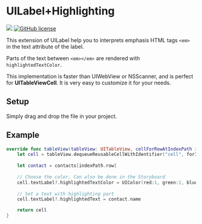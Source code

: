 # UILabel+Highlighting

[![](http://img.shields.io/badge/iOS-7.0%2B-lightgrey.svg)]()
[![GitHub license](https://img.shields.io/github/license/mashape/apistatus.svg)](https://github.com/algolia/UILabel)

This extension of UILabel help you to interprets emphasis HTML tags `<em>` in the text attribute of the label.

Parts of the text between `<em></em>` are rendered with `highlightedTextColor`.

This implementation is faster than UIWebView or NSScanner, and is perfect for **UITableViewCell**. It is very easy to customize it for your needs.

## Setup

Simply drag and drop the file in your project.

## Example

```swift
override func tableView(tableView: UITableView, cellForRowAtIndexPath indexPath: NSIndexPath) -> UITableViewCell {
    let cell = tableView.dequeueReusableCellWithIdentifier("cell", forIndexPath: indexPath) as! UITableViewCell
    
    let contact = contacts[indexPath.row]
    
    // Choose the color. Can also be done in the Storyboard
    cell.textLabel?.highlightedTextColor = UIColor(red:1, green:1, blue:0.898, alpha:1)
    
    // Set a text with highlighting part
    cell.textLabel?.highlightedText = contact.name

    return cell
}
```